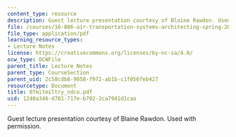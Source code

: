 ```yaml
---
content_type: resource
description: Guest lecture presentation courtesy of Blaine Rawdon. Used with permission.
file: /courses/16-886-air-transportation-systems-architecting-spring-2004/1240a346d781717eb7022ca7941d1caa_07mitmiltry_ndco.pdf
file_type: application/pdf
learning_resource_types:
- Lecture Notes
license: https://creativecommons.org/licenses/by-nc-sa/4.0/
ocw_type: OCWFile
parent_title: Lecture Notes
parent_type: CourseSection
parent_uid: 2c58cdb8-9058-f972-ab1b-c1f056feb427
resourcetype: Document
title: 07mitmiltry_ndco.pdf
uid: 1240a346-d781-717e-b702-2ca7941d1caa
---
```

Guest lecture presentation courtesy of Blaine Rawdon. Used with permission.